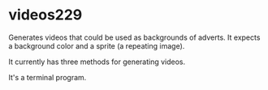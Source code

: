 # videos229

Generates videos that could be used as backgrounds of adverts.
It expects a background color and a sprite (a repeating image).

It currently has three methods for generating videos.

It's a terminal program.
